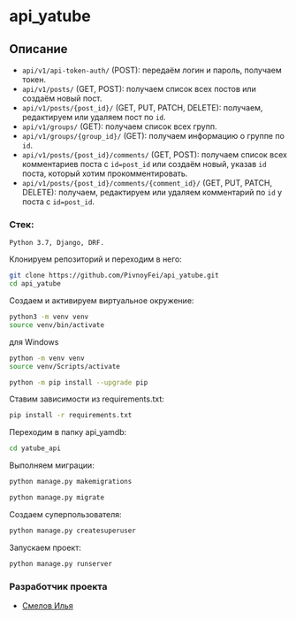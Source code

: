 # api_yatube

## Описание
- `api/v1/api-token-auth/` (POST): передаём логин и пароль, получаем токен.
- `api/v1/posts/` (GET, POST): получаем список всех постов или создаём новый пост.
- `api/v1/posts/{post_id}/` (GET, PUT, PATCH, DELETE): получаем, редактируем или удаляем пост по `id`.
- `api/v1/groups/` (GET): получаем список всех групп.
- `api/v1/groups/{group_id}/` (GET): получаем информацию о группе по `id`.
- `api/v1/posts/{post_id}/comments/` (GET, POST): получаем список всех комментариев поста с `id=post_id` или создаём новый, указав `id` поста, который хотим прокомментировать.
- `api/v1/posts/{post_id}/comments/{comment_id}/` (GET, PUT, PATCH, DELETE): получаем, редактируем или удаляем комментарий по `id` у поста с `id=post_id`.

### Стек: 
```
Python 3.7, Django, DRF.
```

Клонируем репозиторий и переходим в него:
```bash
git clone https://github.com/PivnoyFei/api_yatube.git
cd api_yatube
```

Создаем и активируем виртуальное окружение:
```bash
python3 -m venv venv
source venv/bin/activate
```
для Windows
```bash
python -m venv venv
source venv/Scripts/activate
```
```bash
python -m pip install --upgrade pip
```

Ставим зависимости из requirements.txt:
```bash
pip install -r requirements.txt
```

Переходим в папку api_yamdb:
```bash
cd yatube_api
```

Выполняем миграции:
```bash
python manage.py makemigrations
```
```bash
python manage.py migrate
```

Создаем суперпользователя:
```bash
python manage.py createsuperuser
```

Запускаем проект:
```bash
python manage.py runserver
```

### Разработчик проекта
- [Смелов Илья](https://github.com/PivnoyFei)
